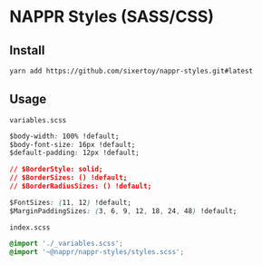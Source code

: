 # NAPPR Styles (SASS/CSS)

## Install

```bash
yarn add https://github.com/sixertoy/nappr-styles.git#latest
```

## Usage

`variables.scss`

```css
$body-width: 100% !default;
$body-font-size: 16px !default;
$default-padding: 12px !default;

// $BorderStyle: solid;
// $BorderSizes: () !default;
// $BorderRadiusSizes: () !default;

$FontSizes: (11, 12) !default;
$MarginPaddingSizes: (3, 6, 9, 12, 18, 24, 48) !default;
```

`index.scss`

```css
@import './_variables.scss';
@import '~@nappr/nappr-styles/styles.scss';
```
